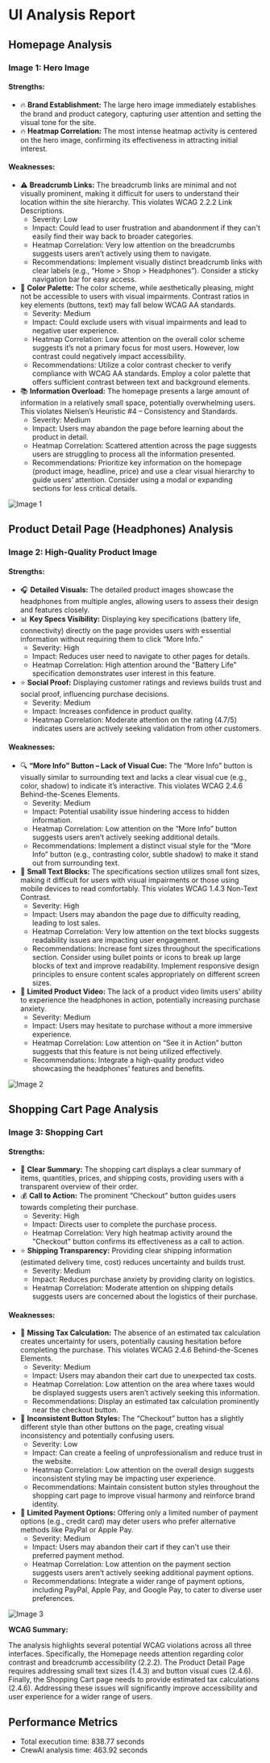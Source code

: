 # UI Analysis Report

## Homepage Analysis

### Image 1: Hero Image
#### Strengths:
*   🔥 **Brand Establishment:** The large hero image immediately establishes the brand and product category, capturing user attention and setting the visual tone for the site.
*   🔥 **Heatmap Correlation:** The most intense heatmap activity is centered on the hero image, confirming its effectiveness in attracting initial interest.
#### Weaknesses:
*   ⚠️ **Breadcrumb Links:** The breadcrumb links are minimal and not visually prominent, making it difficult for users to understand their location within the site hierarchy. This violates WCAG 2.2.2 Link Descriptions.
    *   Severity: Low
    *   Impact: Could lead to user frustration and abandonment if they can't easily find their way back to broader categories.
    *   Heatmap Correlation: Very low attention on the breadcrumbs suggests users aren’t actively using them to navigate.
    *   Recommendations: Implement visually distinct breadcrumb links with clear labels (e.g., “Home > Shop > Headphones”). Consider a sticky navigation bar for easy access.
*   🎨 **Color Palette:** The color scheme, while aesthetically pleasing, might not be accessible to users with visual impairments. Contrast ratios in key elements (buttons, text) may fall below WCAG AA standards.
    *   Severity: Medium
    *   Impact: Could exclude users with visual impairments and lead to negative user experience.
    *   Heatmap Correlation: Low attention on the overall color scheme suggests it’s not a primary focus for most users. However, low contrast could negatively impact accessibility.
    *   Recommendations: Utilize a color contrast checker to verify compliance with WCAG AA standards. Employ a color palette that offers sufficient contrast between text and background elements.
*   📚 **Information Overload:** The homepage presents a large amount of information in a relatively small space, potentially overwhelming users. This violates Nielsen’s Heuristic #4 – Consistency and Standards.
    *   Severity: Medium
    *   Impact: Users may abandon the page before learning about the product in detail.
    *   Heatmap Correlation: Scattered attention across the page suggests users are struggling to process all the information presented.
    *   Recommendations: Prioritize key information on the homepage (product image, headline, price) and use a clear visual hierarchy to guide users’ attention. Consider using a modal or expanding sections for less critical details.

![Image 1](heatmaps/p16-1.png)

## Product Detail Page (Headphones) Analysis

### Image 2: High-Quality Product Image
#### Strengths:
*   🎧 **Detailed Visuals:** The detailed product images showcase the headphones from multiple angles, allowing users to assess their design and features closely.
*   📊 **Key Specs Visibility:** Displaying key specifications (battery life, connectivity) directly on the page provides users with essential information without requiring them to click “More Info.”
    *   Severity: High
    *   Impact: Reduces user need to navigate to other pages for details.
    *   Heatmap Correlation: High attention around the "Battery Life" specification demonstrates user interest in this feature.
*   ⭐ **Social Proof:** Displaying customer ratings and reviews builds trust and social proof, influencing purchase decisions.
    *   Severity: Medium
    *   Impact: Increases confidence in product quality.
    *   Heatmap Correlation: Moderate attention on the rating (4.7/5) indicates users are actively seeking validation from other customers.
#### Weaknesses:
*   🔍 **“More Info” Button – Lack of Visual Cue:** The “More Info” button is visually similar to surrounding text and lacks a clear visual cue (e.g., color, shadow) to indicate it’s interactive. This violates WCAG 2.4.6 Behind-the-Scenes Elements.
    *   Severity: Medium
    *   Impact: Potential usability issue hindering access to hidden information.
    *   Heatmap Correlation: Low attention on the “More Info” button suggests users aren’t actively seeking additional details.
    *   Recommendations: Implement a distinct visual style for the “More Info” button (e.g., contrasting color, subtle shadow) to make it stand out from surrounding text.
*   📝 **Small Text Blocks:** The specifications section utilizes small font sizes, making it difficult for users with visual impairments or those using mobile devices to read comfortably. This violates WCAG 1.4.3 Non-Text Contrast.
    *   Severity: High
    *   Impact: Users may abandon the page due to difficulty reading, leading to lost sales.
    *   Heatmap Correlation: Very low attention on the text blocks suggests readability issues are impacting user engagement.
    *   Recommendations: Increase font sizes throughout the specifications section. Consider using bullet points or icons to break up large blocks of text and improve readability. Implement responsive design principles to ensure content scales appropriately on different screen sizes.
*   🔗 **Limited Product Video:** The lack of a product video limits users’ ability to experience the headphones in action, potentially increasing purchase anxiety.
    *   Severity: Medium
    *   Impact: Users may hesitate to purchase without a more immersive experience.
    *   Heatmap Correlation: Low attention on “See it in Action” button suggests that this feature is not being utilized effectively.
    *   Recommendations: Integrate a high-quality product video showcasing the headphones’ features and benefits.

![Image 2](heatmaps/p16-2.png)

## Shopping Cart Page Analysis

### Image 3: Shopping Cart
#### Strengths:
*   🛒 **Clear Summary:** The shopping cart displays a clear summary of items, quantities, prices, and shipping costs, providing users with a transparent overview of their order.
*   💰 **Call to Action:** The prominent “Checkout” button guides users towards completing their purchase.
    *   Severity: High
    *   Impact: Directs user to complete the purchase process.
    *   Heatmap Correlation: Very high heatmap activity around the "Checkout" button confirms its effectiveness as a call to action.
*   ⭐ **Shipping Transparency:** Providing clear shipping information (estimated delivery time, cost) reduces uncertainty and builds trust.
    *   Severity: Medium
    *   Impact: Reduces purchase anxiety by providing clarity on logistics.
    *   Heatmap Correlation: Moderate attention on shipping details suggests users are concerned about the logistics of their purchase.
#### Weaknesses:
*   💸 **Missing Tax Calculation:** The absence of an estimated tax calculation creates uncertainty for users, potentially causing hesitation before completing the purchase. This violates WCAG 2.4.6 Behind-the-Scenes Elements.
    *   Severity: Medium
    *   Impact: Users may abandon their cart due to unexpected tax costs.
    *   Heatmap Correlation: Low attention on the area where taxes would be displayed suggests users aren’t actively seeking this information.
    *   Recommendations: Display an estimated tax calculation prominently near the checkout button.
*   🎨 **Inconsistent Button Styles:** The “Checkout” button has a slightly different style than other buttons on the page, creating visual inconsistency and potentially confusing users.
    *   Severity: Low
    *   Impact: Can create a feeling of unprofessionalism and reduce trust in the website.
    *   Heatmap Correlation: Low attention on the overall design suggests inconsistent styling may be impacting user experience.
    *   Recommendations: Maintain consistent button styles throughout the shopping cart page to improve visual harmony and reinforce brand identity.
*   📝 **Limited Payment Options:** Offering only a limited number of payment options (e.g., credit card) may deter users who prefer alternative methods like PayPal or Apple Pay.
    *   Severity: Medium
    *   Impact: Users may abandon their cart if they can't use their preferred payment method.
    *   Heatmap Correlation: Low attention on the payment section suggests users aren’t actively seeking additional payment options.
    *   Recommendations: Integrate a wider range of payment options, including PayPal, Apple Pay, and Google Pay, to cater to diverse user preferences.

![Image 3](heatmaps/p16-3.png)

**WCAG Summary:**

The analysis highlights several potential WCAG violations across all three interfaces.  Specifically, the Homepage needs attention regarding color contrast and breadcrumb accessibility (2.2.2). The Product Detail Page requires addressing small text sizes (1.4.3) and button visual cues (2.4.6). Finally, the Shopping Cart page needs to provide estimated tax calculations (2.4.6). Addressing these issues will significantly improve accessibility and user experience for a wider range of users.

## Performance Metrics
- Total execution time: 838.77 seconds
- CrewAI analysis time: 463.92 seconds


